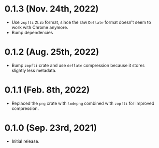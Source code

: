 # 0.1.3 (Nov. 24th, 2022)

* Use `zopfli` `ZLib` format, since the raw `Deflate` format doesn't seem to work with Chrome anymore.
* Bump dependencies

# 0.1.2 (Aug. 25th, 2022)

* Bump `zopfli` crate and use `deflate` compression because it stores slightly less metadata.

# 0.1.1 (Feb. 8th, 2022)

* Replaced the `png` crate with `lodepng` combined with `zopfli` for improved compression.

# 0.1.0 (Sep. 23rd, 2021)

* Initial release.
